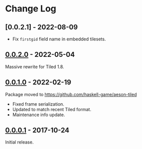 # Change Log

## [0.0.2.1] - 2022-08-09

- Fix `firstgid` field name in embedded tilesets.

## [0.0.2.0] - 2022-05-04

Massive rewrite for Tiled 1.8.

## [0.0.1.0] - 2022-02-19

Package moved to https://github.com/haskell-game/aeson-tiled

- Fixed frame serialization.
- Updated to match recent Tiled format.
- Maintenance info update.

## [0.0.0.1] - 2017-10-24

Initial release.

[0.0.2.0]: https://github.com/haskell-game/aeson-tiled/releases/tag/v0.0.2.0
[0.0.1.0]: https://github.com/haskell-game/aeson-tiled/releases/tag/v0.0.1.0
[0.0.0.1]: https://github.com/haskell-game/aeson-tiled/releases/tag/v0.0.0.1
